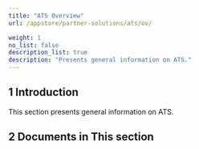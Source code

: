 ```yaml
---
title: "ATS Overview"
url: /appstore/partner-solutions/ats/ov/

weight: 1
no_list: false
description_list: true 
description: "Presents general information on ATS."
---
```


## 1 Introduction

This section presents general information on ATS.

## 2 Documents in This section
